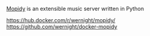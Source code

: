 [Mopidy](https://mopidy.com) is an extensible music server written in Python

<https://hub.docker.com/r/wernight/mopidy/>
<https://github.com/wernight/docker-mopidy>
